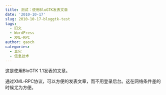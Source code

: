 ```yaml
---
title: 测试：使用BloGTK发表文章
date: '2010-10-17'
slug: 2010-10-17-bloggtk-test
tags:
  - 旧文
  - WordPress
  - XML-RPC
author: gaoch
categories:
  - 其它
  - 信息技术
---
```



这是使用BloGTK 1.1发表的文章。

通过XML-RPC协议，可以方便的发表文章，而不用登录后台。这在网络条件差的时候尤为方便。
